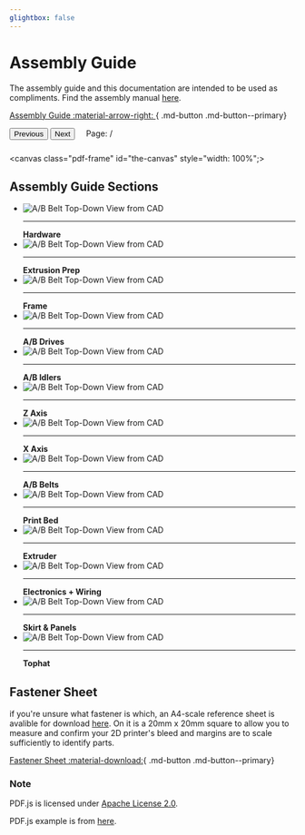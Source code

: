```yaml
---
glightbox: false
---
```


# Assembly Guide

The assembly guide and this documentation are intended to be used as compliments.  Find the assembly manual [here]().

[Assembly Guide :material-arrow-right: ](#){ .md-button .md-button--primary}

<script src="https://cdn.jsdelivr.net/npm/pdfjs-dist@3.9.179/build/pdf.min.js "></script>
<link href="https://cdn.jsdelivr.net/npm/pdfjs-dist@3.9.179/web/pdf_viewer.min.css " rel="stylesheet">
    
<div style="padding-bottom:10px;">
  <button id="prev" class="md-button .md-small">Previous</button>
  <button id="next" class="md-button .md-small">Next</button>
  &nbsp; &nbsp;
  <span>Page: <span id="page_num"></span> / <span id="page_count"></span></span>

</div>

<canvas class="pdf-frame" id="the-canvas" style="width: 100%";></canvas>

<script>// If absolute URL from the remote server is provided, configure the CORS
// header on that server.
var url = '../assets/assembly_guide_8_16_23.pdf';

// Loaded via <script> tag, create shortcut to access PDF.js exports.
var pdfjsLib = window['pdfjs-dist/build/pdf'];

// The workerSrc property shall be specified.
pdfjsLib.GlobalWorkerOptions.workerSrc = 'https://cdn.jsdelivr.net/npm/pdfjs-dist@3.9.179/build/pdf.worker.js';

var pdfDoc = null,
    pageNum = 1,
    pageRendering = true,
    pageNumPending = null,
    scale = 2.5,
    canvas = document.getElementById('the-canvas'),
    ctx = canvas.getContext('2d');

function renderPage(num) {
  pageRendering = true;
  // Using promise to fetch the page
  pdfDoc.getPage(num).then(function(page) {
    var viewport = page.getViewport({scale: scale});
    canvas.height = viewport.height;
    canvas.width = viewport.width;

    // Render PDF page into canvas context
    var renderContext = {
      canvasContext: ctx,
      viewport: viewport
    };
    var renderTask = page.render(renderContext);

    // Wait for rendering to finish
    renderTask.promise.then(function() {
      pageRendering = false;
      if (pageNumPending !== null) {
        // New page rendering is pending
        renderPage(pageNumPending);
        pageNumPending = null;
      }
    });
  });

  document.getElementById('page_num').textContent = num;
}

function queueRenderPage(num) {
  if (pageRendering) {
    pageNumPending = num;
  } else {
    renderPage(num);
  }
}

function onPrevPage() {
  if (pageNum <= 1) {
    return;
  }
  pageNum--;
  queueRenderPage(pageNum);
}
document.getElementById('prev').addEventListener('click', onPrevPage);

function onNextPage() {
  if (pageNum >= pdfDoc.numPages) {
    return;
  }
  pageNum++;
  queueRenderPage(pageNum);
}
document.getElementById('next').addEventListener('click', onNextPage);

pdfjsLib.getDocument(url).promise.then(function(pdfDoc_) {
  pdfDoc = pdfDoc_;
  document.getElementById('page_count').textContent = pdfDoc.numPages;

  renderPage(pageNum);
});
</script>

## Assembly Guide Sections

<div class="grid cards" style="grid-template-columns: repeat(auto-fit,minmax(8rem,1fr));">
  <ul>
    <li><img src = "../img/assembly/abbelts/abbelts.png" alt="A/B Belt Top-Down View from CAD"/><hr><strong>Hardware</strong></li>
    <li><img src = "../img/assembly/extrusion_prep/extrusion_prep.png" alt="A/B Belt Top-Down View from CAD"/><hr><strong>Extrusion Prep</strong></li>
    <li><img src = "../img/assembly/abbelts/abbelts.png" alt="A/B Belt Top-Down View from CAD"/><hr><strong>Frame</strong></li>
    <li><img src = "../img/assembly/abdrives/abdrives.png" alt="A/B Belt Top-Down View from CAD"/><hr><strong>A/B Drives</strong></li>
    <li><img src = "../img/assembly/abidlers/abidlers.png" alt="A/B Belt Top-Down View from CAD"/><hr><strong>A/B Idlers</strong></li>
    <li><img src = "../img/assembly/abbelts/abbelts.png" alt="A/B Belt Top-Down View from CAD"/><hr><strong>Z Axis</strong></li>
    <li><img src = "../img/assembly/x_rail/x_rail.png" alt="A/B Belt Top-Down View from CAD"/><hr><strong>X Axis</strong></li>
    <li><img src = "../img/assembly/abbelts/abbelts.png" alt="A/B Belt Top-Down View from CAD"/><hr><strong>A/B Belts</strong></li>
    <li><img src = "../img/assembly/printbed/printbed.png" alt="A/B Belt Top-Down View from CAD"/><hr><strong>Print Bed</strong></li>
    <li><img src = "../img/assembly/abbelts/abbelts.png" alt="A/B Belt Top-Down View from CAD"/><hr><strong>Extruder</strong></li>
    <li><img src = "../img/assembly/abbelts/abbelts.png" alt="A/B Belt Top-Down View from CAD"/><hr><strong>Electronics + Wiring</strong></li>
    <li><img src = "../img/assembly/abbelts/abbelts.png" alt="A/B Belt Top-Down View from CAD"/><hr><strong>Skirt & Panels</strong></li>
    <li><img src = "../img/assembly/abbelts/abbelts.png" alt="A/B Belt Top-Down View from CAD"/><hr><strong>Tophat</strong></li>
  </ul>
</div>


## Fastener Sheet

if you're unsure what fastener is which, an A4-scale reference sheet is avalible for download [here]().  On it is a 20mm x 20mm square to allow you to measure and confirm your 2D printer's bleed and margins are to scale sufficiently to identify parts.

[Fastener Sheet :material-download:](../assets/fastener_sheet_v3.pdf){ .md-button .md-button--primary}

### Note

PDF.js is licensed under <a href="https://github.com/mozilla/pdf.js/blob/master/LICENSE">Apache License 2.0</a>.

PDF.js example is from <a href="https://jsfiddle.net/pdfjs/wagvs9Lf/">here</a>.